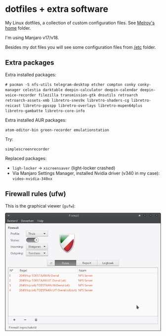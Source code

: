 # dotfiles + extra software

My Linux dotfiles, a collection of custom configuration files. See [Melroy's home](home/melroy]) folder.

I'm using Manjaro v17/v18.

Besides my dot files you will see some configuration files from [/etc](etc) folder.

## Extra packages

Extra installed packages:

`# pacman -S nfs-utils telegram-desktop etcher compton conky conky-manager celestia darktable deepin-calculator deepin-calendar deepin-voice-recorder filezilla transmission-gtk dnsutils retroarch retroarch-assets-xmb libretro-snes9x libretro-shaders-cg libretro-reicast libretro-ppsspp libretro-overlays libretro-mupen64plus libretro-gambatte libretro-core-info`

Extra installed AUR packages:

`atom-editor-bin green-recorder emulationstation`

Try:

`simplescreenrecorder`

Replaced packages:
* `ligh-locker` -> `xscreensaver` (light-locker crashed)
* Via Manjaro Settings Manager, installed Nvidia driver (v340 in my case): `video-nvidia-340xx`

## Firewall rules (ufw)

This is the graphical viewer (`gufw`):

![Firewall rules](firewall_rules.png)